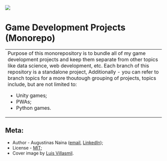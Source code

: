 <img src="https://unsplash.com/photos/ITFwHdPEED0/download?force=true&w=640" />

# Game Development Projects (Monorepo)

<table>
  <tr>
    <td>
      Purpose of this monorepository is to bundle all of my game development projects
      and keep them separate from other topics like data science, web development,
      etc. Each branch of this repository is a standalone project, Additionally - you can refer to branch topics
      for a more thoutough grouping of projects, topics include, but are not limited to:
      <ul>
        <li>Unity games;</li>
        <li>PWAs;</li>
        <li>Python games.</li>
      </ul>
    </td>
  </tr>
</table>

## Meta:

- Author - Augustinas Naina ([email](mailto:augustinasnaina@gmail.com), [LinkedIn](https://www.linkedin.com/in/augustinasn/));
- License - [MIT](https://github.com/augustinasn/_game_development_projects/blob/master/LICENSE);
- Cover image by <a href='https://unsplash.com/@villxsmil'>Luis Villasmil</a>.
